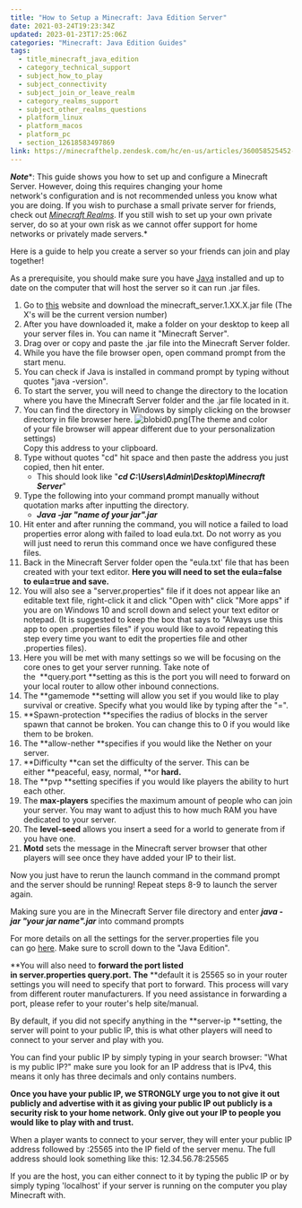```yaml
---
title: "How to Setup a Minecraft: Java Edition Server"
date: 2021-03-24T19:23:34Z
updated: 2023-01-23T17:25:06Z
categories: "Minecraft: Java Edition Guides"
tags:
  - title_minecraft_java_edition
  - category_technical_support
  - subject_how_to_play
  - subject_connectivity
  - subject_join_or_leave_realm
  - category_realms_support
  - subject_other_realms_questions
  - platform_linux
  - platform_macos
  - platform_pc
  - section_12618583497869
link: https://minecrafthelp.zendesk.com/hc/en-us/articles/360058525452-How-to-Setup-a-Minecraft-Java-Edition-Server
---
```


***Note****: This guide shows you how to set up and configure a Minecraft Server. However, doing this requires changing your home network\'s configuration and is not recommended unless you know what you are doing. If you wish to purchase a small private server for friends, check out *[Minecraft Realms](https://www.minecraft.net/en-us/realms)*. If you still wish to set up your own private server, do so at your own risk as we cannot offer support for home networks or privately made servers.* 

Here is a guide to help you create a server so your friends can join and play together!  

As a prerequisite, you should make sure you have [Java](https://www.java.com/en/) installed and up to date on the computer that will host the server so it can run .jar files. 

1.  Go to [this](https://www.minecraft.net/en-us/download/server/) website and download the minecraft_server.1.XX.X.jar file (The X's will be the current version number) 
2.  After you have downloaded it, make a folder on your desktop to keep all your server files in. You can name it "Minecraft Server". 
3.  Drag over or copy and paste the .jar file into the Minecraft Server folder. 
4.  While you have the file browser open, open command prompt from the start menu.  
5.  You can check if Java is installed in command prompt by typing without quotes "java -version". 
6.  To start the server, you will need to change the directory to the location where you have the Minecraft Server folder and the .jar file located in it. 
7.  You can find the directory in Windows by simply clicking on the browser directory in file browser here. ![blobid0.png](https://minecrafthelp.zendesk.com/hc/article_attachments/360090550171/blobid0.png)(The theme and color of your file browser will appear different due to your personalization settings) \
    Copy this address to your clipboard. 
8.  Type without quotes "cd" hit space and then paste the address you just copied, then hit enter. 
    -   This should look like "***cd C:\\Users\\Admin\\Desktop\\Minecraft Server***" 
9.  Type the following into your command prompt manually without quotation marks after inputting the directory. 
    -   ***Java -jar "name of your jar".jar*** 
10. Hit enter and after running the command, you will notice a failed to load properties error along with failed to load eula.txt. Do not worry as you will just need to rerun this command once we have configured these files. 
11. Back in the Minecraft Server folder open the "eula.txt' file that has been created with your text editor. **Here you will need to set the eula=false to eula=true and save.** 
12. You will also see a "server.properties" file if it does not appear like an editable text file, right-click it and click "Open with" click "More apps" if you are on Windows 10 and scroll down and select your text editor or notepad. (It is suggested to keep the box that says to "Always use this app to open .properties files" if you would like to avoid repeating this step every time you want to edit the properties file and other .properties files). 
13. Here you will be met with many settings so we will be focusing on the core ones to get your server running. Take note of the  **query.port **setting as this is the port you will need to forward on your local router to allow other inbound connections.  
14. The **gamemode **setting will allow you set if you would like to play survival or creative. Specify what you would like by typing after the "=". 
15. **Spawn-protection **specifies the radius of blocks in the server spawn that cannot be broken. You can change this to 0 if you would like them to be broken. 
16. The **allow-nether **specifies if you would like the Nether on your server. 
17. **Difficulty **can set the difficulty of the server. This can be either **peaceful, easy, normal, **or **hard.** 
18. The **pvp **setting specifies if you would like players the ability to hurt each other. 
19. The **max-players** specifies the maximum amount of people who can join your server. You may want to adjust this to how much RAM you have dedicated to your server. 
20. The **level-seed** allows you insert a seed for a world to generate from if you have one. 
21. **Motd** sets the message in the Minecraft server browser that other players will see once they have added your IP to their list. 

Now you just have to rerun the launch command in the command prompt and the server should be running! Repeat steps 8-9 to launch the server again. 

Making sure you are in the Minecraft Server file directory and enter ***java -jar "your jar name".jar*** into command prompts 

For more details on all the settings for the server.properties file you can go [here](https://minecraft.gamepedia.com/Server.properties). Make sure to scroll down to the "Java Edition". 

**You will also need to ****forward the port** listed in server.properties **query.port.** The** **default it is 25565 so in your router settings you will need to specify that port to forward. This process will vary from different router manufacturers. If you need assistance in forwarding a port, please refer to your router's help site/manual. 

By default, if you did not specify anything in the **server-ip **setting, the server will point to your public IP, this is what other players will need to connect to your server and play with you. 

You can find your public IP by simply typing in your search browser: "What is my public IP?" make sure you look for an IP address that is IPv4, this means it only has three decimals and only contains numbers. 

**Once you have your public IP, we STRONGLY urge you to not give it out publicly and advertise with it as giving your public IP out publicly is a security risk to your home network. Only give out your IP to people you would like to play with and trust.** 

When a player wants to connect to your server, they will enter your public IP address followed by :25565 into the IP field of the server menu. The full address should look something like this: 12.34.56.78:25565 

If you are the host, you can either connect to it by typing the public IP or by simply typing 'localhost' if your server is running on the computer you play Minecraft with.
